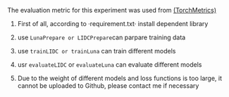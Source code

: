 The evaluation metric for this experiment was used from [(TorchMetrics)](https://torchmetrics.readthedocs.io/en/stable/)

1. First of all, according to ·requirement.txt· install dependent library
  
2. use `LunaPrepare or LIDCPrepare`can parpare training data
  
3. use `trainLIDC or trainLuna` can train different models
  
4. usr `evaluateLIDC` or `evaluateLuna` can evaluate different models
  
5. Due to the weight of different models and loss functions is too large, it cannot be uploaded to Github, please contact me if necessary
